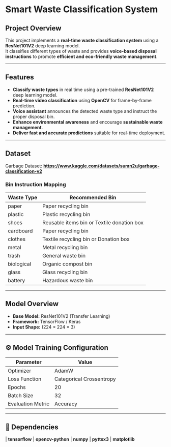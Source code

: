 # Smart Waste Classification System

## Project Overview
This project implements a **real-time waste classification system** using a **ResNet101V2** deep learning model.  
It classifies different types of waste and provides **voice-based disposal instructions** to promote **efficient and eco-friendly waste management**.

---

## Features

- **Classify waste types** in real time using a pre-trained **ResNet101V2** deep learning model.  
- **Real-time video classification** using **OpenCV** for frame-by-frame prediction.
- **Voice assistant** announces the detected waste type and instruct the proper disposal bin.
- **Enhance environmental awareness** and encourage **sustainable waste management**.  
- **Deliver fast and accurate predictions** suitable for real-time deployment.  

---

## Dataset
Garbage Dataset: **https://www.kaggle.com/datasets/sumn2u/garbage-classification-v2**

### Bin Instruction Mapping
| Waste Type | Recommended Bin                              |
| ---------- | -------------------------------------------- |
| paper      | Paper recycling bin                          |
| plastic    | Plastic recycling bin                        |
| shoes      | Reusable items bin or Textile donation box    |
| cardboard  | Paper recycling bin                          |
| clothes    | Textile recycling bin or Donation box         |
| metal      | Metal recycling bin                          |
| trash      | General waste bin                            |
| biological | Organic compost bin                          |
| glass      | Glass recycling bin                          |
| battery    | Hazardous waste bin |

  ---

## Model Overview

- **Base Model:** ResNet101V2 (Transfer Learning)
- **Framework:** TensorFlow / Keras
- **Input Shape:** (224 × 224 × 3)

---

## ⚙️ Model Training Configuration

| Parameter | Value |
|------------|--------|
| Optimizer | AdamW |
| Loss Function | Categorical Crossentropy |
| Epochs | 20 |
| Batch Size | 32 |
| Evaluation Metric | Accuracy |

---

## 🧰 Dependencies

| **tensorflow**
| **opencv-python**
| **numpy** 
| **pyttsx3**
| **matplotlib**
